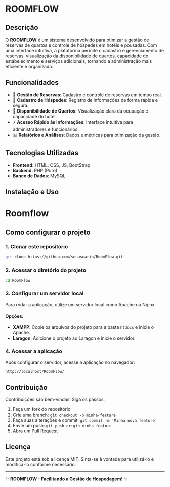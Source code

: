 # ROOMFLOW

## Descrição
O **ROOMFLOW** é um sistema desenvolvido para otimizar a gestão de reservas de quartos e controle de hóspedes em hotéis e pousadas. Com uma interface intuitiva, a plataforma permite o cadastro e gerenciamento de reservas, visualização da disponibilidade de quartos, capacidade do estabelecimento e serviços adicionais, tornando a administração mais eficiente e organizada.

## Funcionalidades
- 📅 **Gestão de Reservas**: Cadastro e controle de reservas em tempo real.
- 👤 **Cadastro de Hóspedes**: Registro de informações de forma rápida e segura.
- 🏨 **Disponibilidade de Quartos**: Visualização clara da ocupação e capacidade do hotel.
- ⚡ **Acesso Rápido às Informações**: Interface intuitiva para administradores e funcionários.
- 📊 **Relatórios e Análises**: Dados e métricas para otimização da gestão.

## Tecnologias Utilizadas
- **Frontend**: HTML, CSS, JS, BootStrap
- **Backend**: PHP (Puro)
- **Banco de Dados**: MySQL

## Instalação e Uso

# Roomflow

## Como configurar o projeto

### 1. Clonar este repositório
```bash
git clone https://github.com/seuusuario/RoomFlow.git
```

### 2. Acessar o diretório do projeto
```bash
cd RoomFlow
```

### 3. Configurar um servidor local
Para rodar a aplicação, utilize um servidor local como Apache ou Nginx.

#### Opções:
- **XAMPP**: Copie os arquivos do projeto para a pasta `htdocs` e inicie o Apache.
- **Laragon**: Adicione o projeto ao Laragon e inicie o servidor.

### 4. Acessar a aplicação
Após configurar o servidor, acesse a aplicação no navegador:
```bash
http://localhost/RoomFlow/
```

## Contribuição
Contribuições são bem-vindas! Siga os passos:
1. Faça um fork do repositório
2. Crie uma branch: `git checkout -b minha-feature`
3. Faça suas alterações e commit: `git commit -m 'Minha nova feature'`
4. Envie um push: `git push origin minha-feature`
5. Abra um Pull Request

## Licença
Este projeto está sob a licença MIT. Sinta-se à vontade para utilizá-lo e modificá-lo conforme necessário.

---
✨ **ROOMFLOW - Facilitando a Gestão de Hospedagem!** ✨
